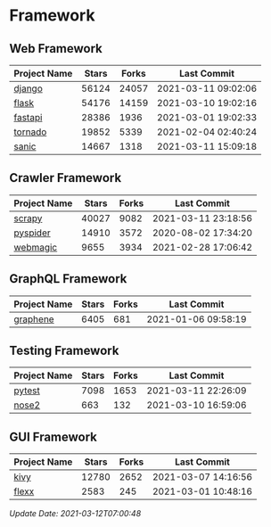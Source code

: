 # Framework

## Web Framework
| Project Name | Stars | Forks | Last Commit |
| ------------ | ----- | ----- | ----------- |
| [django](https://github.com/django/django) | 56124 | 24057 | 2021-03-11 09:02:06 |
| [flask](https://github.com/pallets/flask) | 54176 | 14159 | 2021-03-10 19:02:16 |
| [fastapi](https://github.com/tiangolo/fastapi) | 28386 | 1936 | 2021-03-01 19:02:33 |
| [tornado](https://github.com/tornadoweb/tornado) | 19852 | 5339 | 2021-02-04 02:40:24 |
| [sanic](https://github.com/sanic-org/sanic) | 14667 | 1318 | 2021-03-11 15:09:18 |

## Crawler Framework
| Project Name | Stars | Forks | Last Commit |
| ------------ | ----- | ----- | ----------- |
| [scrapy](https://github.com/scrapy/scrapy) | 40027 | 9082 | 2021-03-11 23:18:56 |
| [pyspider](https://github.com/binux/pyspider) | 14910 | 3572 | 2020-08-02 17:34:20 |
| [webmagic](https://github.com/code4craft/webmagic) | 9655 | 3934 | 2021-02-28 17:06:42 |

## GraphQL Framework
| Project Name | Stars | Forks | Last Commit |
| ------------ | ----- | ----- | ----------- |
| [graphene](https://github.com/graphql-python/graphene) | 6405 | 681 | 2021-01-06 09:58:19 |

## Testing Framework
| Project Name | Stars | Forks | Last Commit |
| ------------ | ----- | ----- | ----------- |
| [pytest](https://github.com/pytest-dev/pytest) | 7098 | 1653 | 2021-03-11 22:26:09 |
| [nose2](https://github.com/nose-devs/nose2) | 663 | 132 | 2021-03-10 16:59:06 |

## GUI Framework
| Project Name | Stars | Forks | Last Commit |
| ------------ | ----- | ----- | ----------- |
| [kivy](https://github.com/kivy/kivy) | 12780 | 2652 | 2021-03-07 14:16:56 |
| [flexx](https://github.com/flexxui/flexx) | 2583 | 245 | 2021-03-01 10:48:16 |

*Update Date: 2021-03-12T07:00:48*